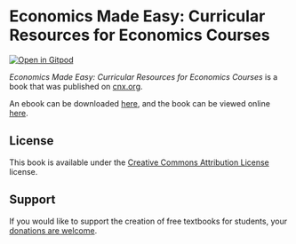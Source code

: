 # Economics Made Easy: Curricular Resources for Economics Courses

[![Open in Gitpod](https://gitpod.io/button/open-in-gitpod.svg)](https://gitpod.io/from-referrer/)

_Economics Made Easy: Curricular Resources for Economics Courses_ is a book that was published on [cnx.org](https://cnx.org/).

An ebook can be downloaded [here](https://github.com/cnx-user-books/cnxbook-economics-made-easy-curricular-resources-for-economics-courses/releases/latest), and the book can be viewed online [here](https://github.com/cnx-user-books/cnxbook-economics-made-easy-curricular-resources-for-economics-courses/releases/latest).

## License
This book is available under the [Creative Commons Attribution License](./LICENSE) license.

## Support
If you would like to support the creation of free textbooks for students, your [donations are welcome](https://riceconnect.rice.edu/donation/support-openstax-banner).
